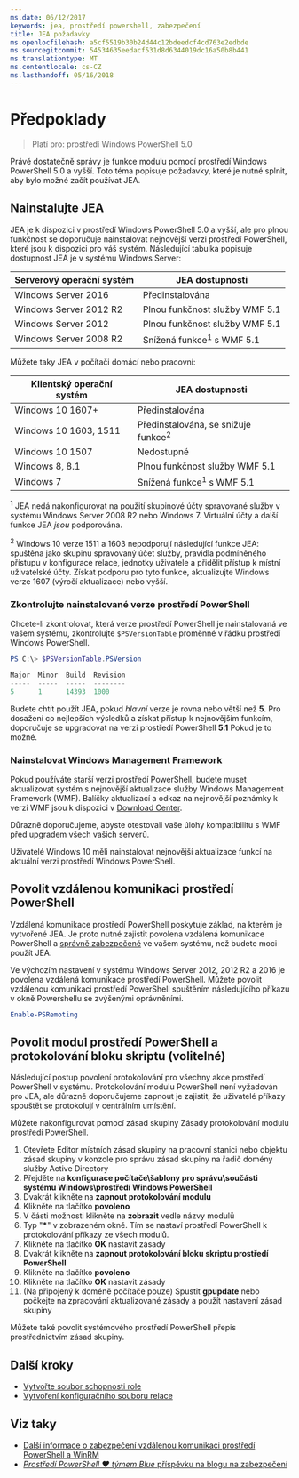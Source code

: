 ```yaml
---
ms.date: 06/12/2017
keywords: jea, prostředí powershell, zabezpečení
title: JEA požadavky
ms.openlocfilehash: a5cf5519b30b24d44c12bdeedcf4cd763e2edbde
ms.sourcegitcommit: 54534635eedacf531d8d6344019dc16a50b8b441
ms.translationtype: MT
ms.contentlocale: cs-CZ
ms.lasthandoff: 05/16/2018
---
```

# <a name="prerequisites"></a>Předpoklady

> Platí pro: prostředí Windows PowerShell 5.0

Právě dostatečně správy je funkce modulu pomocí prostředí Windows PowerShell 5.0 a vyšší.
Toto téma popisuje požadavky, které je nutné splnit, aby bylo možné začít používat JEA.

## <a name="install-jea"></a>Nainstalujte JEA

JEA je k dispozici v prostředí Windows PowerShell 5.0 a vyšší, ale pro plnou funkčnost se doporučuje nainstalovat nejnovější verzi prostředí PowerShell, které jsou k dispozici pro váš systém.
Následující tabulka popisuje dostupnost JEA je v systému Windows Server:

Serverový operační systém   | JEA dostupnosti
--------------------------|--------------------------------
Windows Server 2016       | Předinstalována
Windows Server 2012 R2    | Plnou funkčnost služby WMF 5.1
Windows Server 2012       | Plnou funkčnost služby WMF 5.1
Windows Server 2008 R2    | Snížená funkce<sup>1</sup> s WMF 5.1

Můžete taky JEA v počítači domácí nebo pracovní:

Klientský operační systém   | JEA dostupnosti
--------------------------|-----------------------------------------------------
Windows 10 1607+          | Předinstalována
Windows 10 1603, 1511     | Předinstalována, se snižuje funkce<sup>2</sup>
Windows 10 1507           | Nedostupné
Windows 8, 8.1            | Plnou funkčnost služby WMF 5.1
Windows 7                 | Snížená funkce<sup>1</sup> s WMF 5.1

<sup>1</sup> JEA nedá nakonfigurovat na použití skupinové účty spravované služby v systému Windows Server 2008 R2 nebo Windows 7.
Virtuální účty a další funkce JEA *jsou* podporována.

<sup>2</sup> Windows 10 verze 1511 a 1603 nepodporují následující funkce JEA: spuštěna jako skupinu spravovaný účet služby, pravidla podmíněného přístupu v konfigurace relace, jednotky uživatele a přidělit přístup k místní uživatelské účty.
Získat podporu pro tyto funkce, aktualizujte Windows verze 1607 (výročí aktualizace) nebo vyšší.

### <a name="check-which-version-of-powershell-is-installed"></a>Zkontrolujte nainstalované verze prostředí PowerShell

Chcete-li zkontrolovat, která verze prostředí PowerShell je nainstalovaná ve vašem systému, zkontrolujte `$PSVersionTable` proměnné v řádku prostředí Windows PowerShell.

```powershell
PS C:\> $PSVersionTable.PSVersion

Major  Minor  Build  Revision
-----  -----  -----  --------
5      1      14393  1000
```

Budete chtít použít JEA, pokud *hlavní* verze je rovna nebo větší než **5**.
Pro dosažení co nejlepších výsledků a získat přístup k nejnovějším funkcím, doporučuje se upgradovat na verzi prostředí PowerShell **5.1** Pokud je to možné.

### <a name="install-windows-management-framework"></a>Nainstalovat Windows Management Framework

Pokud používáte starší verzi prostředí PowerShell, budete muset aktualizovat systém s nejnovější aktualizace služby Windows Management Framework (WMF).
Balíčky aktualizací a odkaz na nejnovější poznámky k verzi WMF jsou k dispozici v [Download Center](https://aka.ms/WMF5).

Důrazně doporučujeme, abyste otestovali vaše úlohy kompatibilitu s WMF před upgradem všech vašich serverů.

Uživatelé Windows 10 měli nainstalovat nejnovější aktualizace funkcí na aktuální verzi prostředí Windows PowerShell.

## <a name="enable-powershell-remoting"></a>Povolit vzdálenou komunikaci prostředí PowerShell

Vzdálená komunikace prostředí PowerShell poskytuje základ, na kterém je vytvořené JEA.
Je proto nutné zajistit povolena vzdálená komunikace PowerShell a [správně zabezpečené](https://msdn.microsoft.com/powershell/scripting/setup/winrmsecurity) ve vašem systému, než budete moci použít JEA.

Ve výchozím nastavení v systému Windows Server 2012, 2012 R2 a 2016 je povolena vzdálená komunikace prostředí PowerShell.
Můžete povolit vzdálenou komunikaci prostředí PowerShell spuštěním následujícího příkazu v okně Powershellu se zvýšenými oprávněními.

```powershell
Enable-PSRemoting
```

## <a name="enable-powershell-module-and-script-block-logging-optional"></a>Povolit modul prostředí PowerShell a protokolování bloku skriptu (volitelné)

Následující postup povolení protokolování pro všechny akce prostředí PowerShell v systému.
Protokolování modulu PowerShell není vyžadován pro JEA, ale důrazně doporučujeme zapnout je zajistit, že uživatelé příkazy spouštět se protokolují v centrálním umístění.

Můžete nakonfigurovat pomocí zásad skupiny Zásady protokolování modulu prostředí PowerShell.

1. Otevřete Editor místních zásad skupiny na pracovní stanici nebo objektu zásad skupiny v konzole pro správu zásad skupiny na řadič domény služby Active Directory
2. Přejděte na **konfigurace počítače\\šablony pro správu\\součásti systému Windows\\prostředí Windows PowerShell**
3. Dvakrát klikněte na **zapnout protokolování modulu**
4. Klikněte na tlačítko **povoleno**
5. V části možnosti klikněte na **zobrazit** vedle názvy modulů
6. Typ "**\***" v zobrazeném okně. Tím se nastaví prostředí PowerShell k protokolování příkazy ze všech modulů.
7. Klikněte na tlačítko **OK** nastavit zásady
8. Dvakrát klikněte na **zapnout protokolování bloku skriptu prostředí PowerShell**
9. Klikněte na tlačítko **povoleno**
10. Klikněte na tlačítko **OK** nastavit zásady
11. (Na připojený k doméně počítače pouze) Spustit **gpupdate** nebo počkejte na zpracování aktualizované zásady a použít nastavení zásad skupiny

Můžete také povolit systémového prostředí PowerShell přepis prostřednictvím zásad skupiny.

## <a name="next-steps"></a>Další kroky

- [Vytvořte soubor schopnosti role](role-capabilities.md)
- [Vytvoření konfiguračního souboru relace](session-configurations.md)

## <a name="see-also"></a>Viz taky

- [Další informace o zabezpečení vzdálenou komunikaci prostředí PowerShell a WinRM](https://msdn.microsoft.com/powershell/scripting/setup/winrmsecurity)
- [*Prostředí PowerShell ♥ týmem Blue* příspěvku na blogu na zabezpečení](https://blogs.msdn.microsoft.com/powershell/2015/06/09/powershell-the-blue-team/)